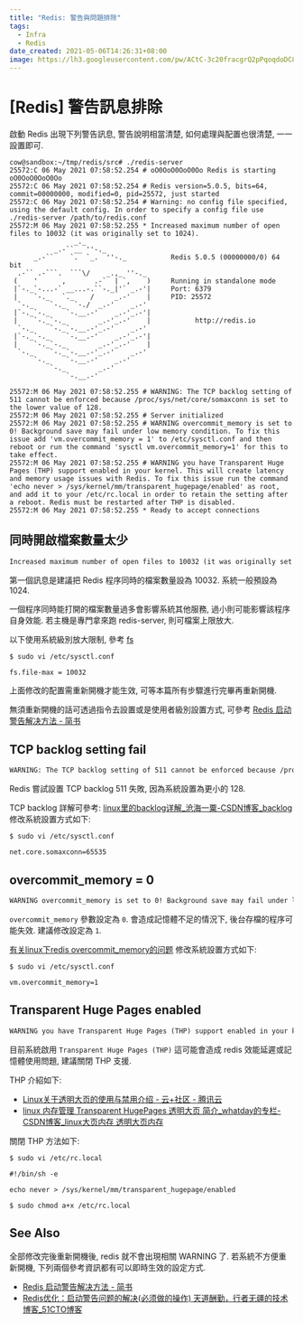 ```yaml
---
title: "Redis: 警告與問題排除"
tags:
  - Infra
  - Redis
date_created: 2021-05-06T14:26:31+08:00
image: https://lh3.googleusercontent.com/pw/ACtC-3c20fracgrQ2pPqoqdoDC8B2-TKXBr7gWPBBoYkEjUhibsZSiOx-D0rbH0mw4ioWUPFaggeqZhKvWI-og9IzKmSXItl67QFCpd33vklw9QLZU0FW7ggHE1yuZ7S7NVTUSmrshARmmk-iJQifd72Nb86rQ=w800-no?authuser=0
---
```


[Redis] 警告訊息排除
==================

啟動 Redis 出現下列警告訊息, 警告說明相當清楚, 如何處理與配置也很清楚, 一一設置即可.


``` shell
cow@sandbox:~/tmp/redis/src# ./redis-server
25572:C 06 May 2021 07:58:52.254 # oO0OoO0OoO0Oo Redis is starting oO0OoO0OoO0Oo
25572:C 06 May 2021 07:58:52.254 # Redis version=5.0.5, bits=64, commit=00000000, modified=0, pid=25572, just started
25572:C 06 May 2021 07:58:52.254 # Warning: no config file specified, using the default config. In order to specify a config file use ./redis-server /path/to/redis.conf
25572:M 06 May 2021 07:58:52.255 * Increased maximum number of open files to 10032 (it was originally set to 1024).
                _._
           _.-``__ ''-._
      _.-``    `.  `_.  ''-._           Redis 5.0.5 (00000000/0) 64 bit
  .-`` .-```.  ```\/    _.,_ ''-._
 (    '      ,       .-`  | `,    )     Running in standalone mode
 |`-._`-...-` __...-.``-._|'` _.-'|     Port: 6379
 |    `-._   `._    /     _.-'    |     PID: 25572
  `-._    `-._  `-./  _.-'    _.-'
 |`-._`-._    `-.__.-'    _.-'_.-'|
 |    `-._`-._        _.-'_.-'    |           http://redis.io
  `-._    `-._`-.__.-'_.-'    _.-'
 |`-._`-._    `-.__.-'    _.-'_.-'|
 |    `-._`-._        _.-'_.-'    |
  `-._    `-._`-.__.-'_.-'    _.-'
      `-._    `-.__.-'    _.-'
          `-._        _.-'
              `-.__.-'

25572:M 06 May 2021 07:58:52.255 # WARNING: The TCP backlog setting of 511 cannot be enforced because /proc/sys/net/core/somaxconn is set to the lower value of 128.
25572:M 06 May 2021 07:58:52.255 # Server initialized
25572:M 06 May 2021 07:58:52.255 # WARNING overcommit_memory is set to 0! Background save may fail under low memory condition. To fix this issue add 'vm.overcommit_memory = 1' to /etc/sysctl.conf and then reboot or run the command 'sysctl vm.overcommit_memory=1' for this to take effect.
25572:M 06 May 2021 07:58:52.255 # WARNING you have Transparent Huge Pages (THP) support enabled in your kernel. This will create latency and memory usage issues with Redis. To fix this issue run the command 'echo never > /sys/kernel/mm/transparent_hugepage/enabled' as root, and add it to your /etc/rc.local in order to retain the setting after a reboot. Redis must be restarted after THP is disabled.
25572:M 06 May 2021 07:58:52.255 * Ready to accept connections
```


同時開啟檔案數量太少
----------------

``` txt
Increased maximum number of open files to 10032 (it was originally set to 1024).
```

第一個訊息是建議把 Redis 程序同時的檔案數量設為 10032. 系統一般預設為 1024.

一個程序同時能打開的檔案數量過多會影響系統其他服務, 過小則可能影響該程序自身效能.
若主機是專門拿來跑 redis-server, 則可檔案上限放大.

以下使用系統級別放大限制, 參考 [fs](https://www.kernel.org/doc/Documentation/sysctl/fs.txt)

``` shell
$ sudo vi /etc/sysctl.conf

fs.file-max = 10032
```

上面修改的配置需重新開機才能生效, 可等本篇所有步驟進行完畢再重新開機.

無須重新開機的話可透過指令去設置或是使用者級別設置方式, 
可參考 [Redis 启动警告解决方法 - 简书](https://www.jianshu.com/p/0048af19a8cb)


TCP backlog setting fail
------------------------

``` txt
WARNING: The TCP backlog setting of 511 cannot be enforced because /proc/sys/net/core/somaxconn is set to the lower value of 128.
```

Redis 嘗試設置 TCP backlog 511 失敗, 因為系統設置為更小的 128.

TCP backlog 詳解可參考: [linux里的backlog详解_沧海一粟-CSDN博客_backlog](https://blog.csdn.net/raintungli/article/details/37913765)
修改系統設置方式如下:

``` shell
$ sudo vi /etc/sysctl.conf

net.core.somaxconn=65535
```


overcommit_memory = 0
---------------------

``` txt
WARNING overcommit_memory is set to 0! Background save may fail under low memory condition. To fix this issue add 'vm.overcommit_memory = 1' to /etc/sysctl.conf and then reboot or run the command 'sysctl vm.overcommit_memory=1' for this to take effect.
```

`overcommit_memory` 參數設定為 `0`. 會造成記憶體不足的情況下, 後台存檔的程序可能失效. 建議修改設定為 `1`.

[有关linux下redis overcommit_memory的问题](https://blog.csdn.net/whycold/article/details/21388455)
修改系統設置方式如下:

``` shell
$ sudo vi /etc/sysctl.conf

vm.overcommit_memory=1
```


Transparent Huge Pages enabled
------------------------------

``` txt
WARNING you have Transparent Huge Pages (THP) support enabled in your kernel. This will create latency and memory usage issues with Redis. To fix this issue run the command 'echo never > /sys/kernel/mm/transparent_hugepage/enabled' as root, and add it to your /etc/rc.local in order to retain the setting after a reboot. Redis must be restarted after THP is disabled.
```

目前系統啟用 `Transparent Huge Pages (THP)` 這可能會造成 redis 效能延遲或記憶體使用問題, 建議關閉 THP 支援.

THP 介紹如下: 
-   [Linux关于透明大页的使用与禁用介绍 - 云+社区 - 腾讯云](https://cloud.tencent.com/developer/article/1721462)
-   [linux 内存管理 Transparent HugePages 透明大页 简介_whatday的专栏-CSDN博客_linux大页内存 透明大页内存](https://blog.csdn.net/whatday/article/details/103028344)

關閉 THP 方法如下:

``` shell
$ sudo vi /etc/rc.local

#!/bin/sh -e

echo never > /sys/kernel/mm/transparent_hugepage/enabled

$ sudo chmod a+x /etc/rc.local
```


See Also
--------

全部修改完後重新開機後, redis 就不會出現相關 WARNING 了.
若系統不方便重新開機, 下列兩個參考資訊都有可以即時生效的設定方式.

-   [Redis 启动警告解决方法 - 简书](https://www.jianshu.com/p/0048af19a8cb)
-   [Redis优化：启动警告问题的解决(必须做的操作) 天道酬勤，行者无疆的技术博客_51CTO博客](https://blog.51cto.com/sf1314/2156127)
